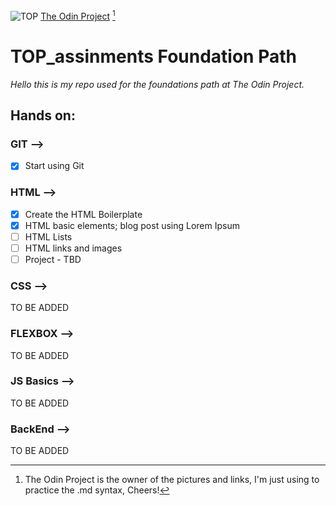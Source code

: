 ![TOP](https://www.theodinproject.com/assets/icons/odin-icon-b5b31c073f7417a257003166c98cc23743654715305910c068b93a3bf4d3065d.svg)
[The Odin Project](https://www.theodinproject.com/) [^1]

# TOP_assinments Foundation Path 

*Hello this is my repo used for the foundations path at The Odin Project.*

## Hands on:

### GIT -->

- [X] Start using Git

### HTML -->

- [X] Create the HTML Boilerplate
- [X] HTML basic elements; blog post using Lorem Ipsum
- [ ] HTML Lists
- [ ] HTML links and images
- [ ] Project - TBD

### CSS -->

TO BE ADDED

### FLEXBOX -->

TO BE ADDED

### JS Basics -->

TO BE ADDED

### BackEnd -->

TO BE ADDED

[^1]: The Odin Project is the owner of the pictures and links, I'm just using to practice the .md syntax, Cheers!
